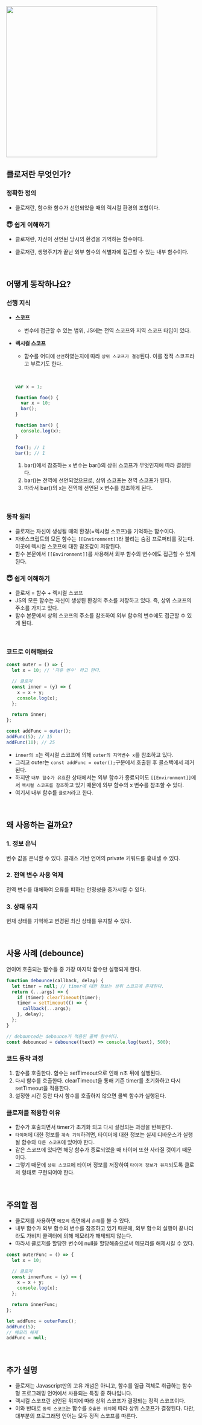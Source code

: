 <img width="400px" src="https://velog.velcdn.com/images/soopy368/post/426525a0-26ee-4dce-bae8-61df6209f9d4/image.png" />

## 클로저란 무엇인가?

### 정확한 정의

- 클로저란, 함수와 함수가 선언되었을 때의 렉시컬 환경의 조합이다.

### 😇 쉽게 이해하기

- 클로저란, 자신이 선언된 당시의 환경을 기억하는 함수이다.

- 클로저란, 생명주기가 끝난 외부 함수의 식별자에 접근할 수 있는 내부 함수이다.

<br />

## 어떻게 동작하나요?

### 선행 지식

- **스코프**
  - 변수에 접근할 수 있는 범위, JS에는 전역 스코프와 지역 스코프 타입이 있다.
- **렉시컬 스코프**

  - 함수를 어디에 `선언`하였는지에 따라 `상위 스코프가 결정`된다. 이를 정적 스코프라고 부르기도 한다.

    <br />

  ```jsx
  var x = 1;

  function foo() {
    var x = 10;
    bar();
  }

  function bar() {
    console.log(x);
  }

  foo(); // 1
  bar(); // 1
  ```

  1. bar()에서 참조하는 x 변수는 bar()의 상위 스코프가 무엇인지에 따라 결정된다.
  2. bar()는 전역에 선언되었으므로, 상위 스코프는 전역 스코프가 된다.
  3. 따라서 bar()의 x는 전역에 선언된 x 변수를 참조하게 된다.

<br />

### 동작 원리

- 클로저는 자신이 생성될 때의 환경(=렉시컬 스코프)을 기억하는 함수이다.
- 자바스크립트의 모든 함수는 `[[Environment]]`라 불리는 숨김 프로퍼티를 갖는다. 이곳에 렉시컬 스코프에 대한 참조값이 저장된다.
- 함수 본문에서 `[[Environment]]`를 사용해서 외부 함수의 변수에도 접근할 수 있게 된다.

### 😇 쉽게 이해하기

- 클로저 = 함수 + 렉시컬 스코프
- JS의 모든 함수는 자신이 생성된 환경의 주소를 저장하고 있다. 즉, 상위 스코프의 주소를 가지고 있다.
- 함수 본문에서 상위 스코프의 주소를 참조하여 외부 함수의 변수에도 접근할 수 있게 된다.

<br />

### 코드로 이해해봐요

```jsx
const outer = () => {
  let x = 10; // '자유 변수' 라고 한다.

  // 클로저
  const inner = (y) => {
    x = x + y;
    console.log(x);
  };

  return inner;
};

const addFunc = outer();
addFunc(5); // 15
addFunc(10); // 25
```

- `inner의 x`는 렉시컬 스코프에 의해 `outer의 지역변수 x`를 참조하고 있다.
- 그리고 outer는 `const addFunc = outer();`구문에서 호출된 후 콜스택에서 제거된다.
- 하지만 `내부 함수가 유효`한 상태에서는 외부 함수가 종료되어도 `[[Environment]]`에서 `렉시컬 스코프를 참조`하고 있기 때문에 외부 함수의 x 변수를 참조할 수 있다.
- 여기서 내부 함수를 `클로저`라고 한다.

<br />

## 왜 사용하는 걸까요?

### 1. 정보 은닉

변수 값을 은닉할 수 있다. 클래스 기반 언어의 private 키워드를 흉내낼 수 있다.

### 2. 전역 변수 사용 억제

전역 변수를 대체하여 오류를 피하는 안정성을 증가시킬 수 있다.

### 3. 상태 유지

현재 상태를 기억하고 변경된 최신 상태를 유지할 수 있다.

<br />

## 사용 사례 (debounce)

연이어 호출되는 함수들 중 가장 마지막 함수만 실행되게 한다.

```jsx
function debounce(callback, delay) {
  let timer = null; // timer에 대한 정보는 상위 스코프에 존재한다.
  return (...args) => {
    if (timer) clearTimeout(timer);
    timer = setTimeout(() => {
      callback(...args);
    }, delay);
  };
}

// debounced는 debounce가 적용된 콜백 함수이다.
const debounced = debounce((text) => console.log(text), 500);
```

### 코드 동작 과정

1. 함수를 호출한다. 함수는 setTimeout으로 인해 n초 뒤에 실행된다.
2. 다시 함수를 호출한다. clearTimeout을 통해 기존 timer를 초기화하고 다시 setTimeout을 적용한다.
3. 설정한 시간 동안 다시 함수를 호출하지 않으면 콜백 함수가 실행된다.

### 클로저를 적용한 이유

- 함수가 호출되면서 timer가 초기화 되고 다시 설정되는 과정을 반복한다.
- `타이머`에 대한 정보를 `계속 기억`하려면, 타이머에 대한 정보는 실제 디바운스가 실행될 함수와 `다른 스코프`에 있어야 한다.
- 같은 스코프에 있다면 해당 함수가 종료되었을 때 타이머 또한 사라질 것이기 때문이다.
- 그렇기 때문에 `상위 스코프`에 타이머 정보를 저장하여 `타이머 정보가 유지`되도록 클로저 형태로 구현되어야 한다.

<br />

## 주의할 점

- 클로저를 사용하면 `메모리` 측면에서 `손해`를 볼 수 있다.
- 내부 함수가 외부 함수의 변수를 참조하고 있기 때문에, 외부 함수의 실행이 끝나더라도 가비지 콜렉터에 의해 메모리가 해제되지 않는다.
- 따라서 클로저를 할당한 변수에 null을 할당해줌으로써 메모리를 해제시킬 수 있다.

```jsx
const outerFunc = () => {
  let x = 10;

  // 클로저
  const innerFunc = (y) => {
    x = x + y;
    console.log(x);
  };

  return innerFunc;
};

let addFunc = outerFunc();
addFunc(5);
// 메모리 해제
addFunc = null;
```

<br />

## 추가 설명

- 클로저는 Javascript만의 고유 개념은 아니고, 함수를 일급 객체로 취급하는 함수형 프로그래밍 언어에서 사용되는 특징 중 하나입니다.
- 렉시컬 스코프란 선언된 위치에 따라 상위 스코프가 결정되는 정적 스코프이다.
- 이와 반대로 `동적 스코프`는 함수를 `호출한 위치`에 따라 상위 스코프가 결정된다. 다만, 대부분의 프로그래밍 언어는 모두 정적 스코프를 따른다.
